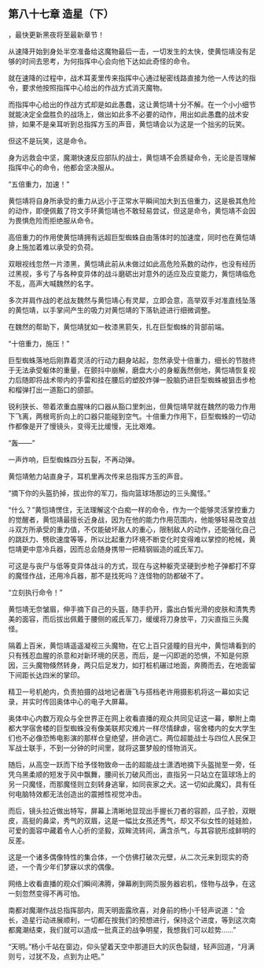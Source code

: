 ## 第八十七章 造星（下）
，最快更新黑夜将至最新章节！

从速降开始到身处半空准备给这魔物最后一击，一切发生的太快，使黄恺靖没有足够的时间去思考，为何指挥中心会向他下达如此奇怪的命令。

就在速降的过程中，战术耳麦里传来指挥中心通过秘密线路直接为他一人传达的指令，要求他按照指挥中心给出的作战方式消灭魔物。

而指挥中心给出的作战方式却是如此愚蠢，这让黄恺靖十分不解。在一个小小细节就能决定全盘胜负的战场上，做出如此多不必要的动作，用出如此愚蠢的战术安排，如果不是亲耳听到总指挥方玉的声音，黄恺靖会以为这是一个拙劣的玩笑。

但这不是玩笑，这是命令。

身为远救会中坚，魔潮快速反应部队的战士，黄恺靖不会质疑命令，无论是否理解指挥中心的命令，他都会坚决服从。

“五倍重力，加速！”

黄恺靖将自身所承受的重力从远小于正常水平瞬间加大到五倍重力，这是极其危险的动作，即便佩戴了符文手环黄恺靖也不敢轻易尝试，但这是命令，黄恺靖不会因为畏惧危险而拒绝服从命令。

高倍重力的作用使黄恺靖拥有远超巨型蜘蛛自由落体时的加速度，同时也在黄恺靖身上施加着难以承受的负荷。

双眼视线忽然一片漆黑，黄恺靖此前从未做过如此高危险系数的动作，也没有经历过黑视，多亏了与各种变异体的战斗磨砺出对意外的适应及应变能力，黄恺靖临危不乱，高声大喊魏然的名字。

多次并肩作战的老战友魏然与黄恺靖心有灵犀，立即会意，高举双手对准直线坠落的黄恺靖，以手掌间产生的吸力对黄恺靖的下落轨迹进行细微调整。

在魏然的帮助下，黄恺靖犹如一枚漆黑箭矢，扎在巨型蜘蛛的背部前端。

“十倍重力，施压！”

巨型蜘蛛落地后刚靠着灵活的行动力翻身站起，忽然承受十倍重力，细长的节肢终于无法承受躯体的重量，在颤抖中崩解，磨盘大小的身躯轰然倒地，黄恺靖恢复视力后随即将战术带内的手雷和挂在腰后的塑胶炸弹一股脑扔进巨型蜘蛛被狙击步枪和榴弹打出一道豁口的颌部。

锐利狭长、带着浓重血腥味的口器从豁口里刺出，但黄恺靖早就在魏然的吸力作用下飞离，两根弯折向上的口器只能碰到空气。十倍重力作用下，巨型蜘蛛的一切动作都像是开了慢镜头，变得无比缓慢，无比艰难。

“轰――”

一声炸响，巨型蜘蛛四分五裂，不再动弹。

黄恺靖勉力站直身子，耳机里再次传来总指挥方玉的声音。

“摘下你的头盔扔掉，拔出你的军刀，指向篮球场那边的三头魔怪。”

“什么？”黄恺靖愣住，无法理解这个白痴一样的命令，作为一个能够灵活掌控重力的觉醒者，黄恺靖最擅长近身战，因为在他的能力作用范围内，他能够轻易改变战斗双方所承受的重力值，不仅能破坏敌人的重心，限制敌人的动作，还能强化自己的跳跃力、劈砍速度等等，所以比起重力环境不断变化时变得难以掌控的枪械，黄恺靖更中意冷兵器，因而总会随身携带一把精钢锻造的戚氏军刀。

可这是与丧尸与低等变异体战斗的方式，现在与这种躯壳坚硬到步枪子弹都打不穿的魔怪作战，还用冷兵器，那不是找死吗？连怪物的防都破不了。

“立刻执行命令！”

黄恺靖无奈皱眉，伸手摘下自己的头盔，随手扔开，露出白皙光滑的皮肤和清隽秀美的面容，而后拔出佩戴于腰侧的戚氏军刀，缓缓将刀身放平，刀尖直指三头魔怪。

隔着上百米，黄恺靖遥遥凝视三头魔物，在它上百只竖瞳的目光中，黄恺靖看到的只有残忍血腥的杀意和对新环境的厌恶，而后，是一闪即逝的恐惧，不知是何原因，三头魔物倏然转身，两只后足发力，如打桩机碾过地面，奔腾而去，在地面留下间距长达四米的掌印。

精卫一号机舱内，负责拍摄的战地记者唐飞与搭档老许用摄影机将这一幕如实记录，并实时传回奥体中心的电子大屏幕。

奥体中心内数万观众与全世界正在网上收看直播的观众共同见证这一幕，攀附上南都大学宿舍楼的巨型蜘蛛没有像美联邦灾难片一样尽情肆虐，宿舍楼内的女大学生们也不必像恐怖电影演的那样仓皇绝望，拼命逃亡。两位超能战士与四位人民保卫军战士联手，不到一分钟的时间里，就将这噩梦般的怪物消灭。

随后，从高空一跃而下给予怪物致命一击的超能战士潇洒地摘下头盔抛至一旁，任凭乌黑柔顺的短发于风中飘舞，腰间长刀破风而出，直指另一只站立在篮球场上的另一只魔怪，而那魔怪则立刻转身逃窜，如同丧家之犬。这一切如此魔幻，具有任何电脑特效都无法创造出的震撼性视觉冲击。

而后，镜头拉近做出特写，屏幕上清晰地显现出手握长刀者的容颜，瓜子脸，双眼皮，高挺的鼻梁，秀气的双眉，这是一幅比女孩还秀气，却又不似女性的娃娃脸，可爱的面容中藏着令人心折的坚毅，双眸流转间，满含杀气，与其容貌形成鲜明的反差。

这是一个诸多偶像特性的集合体，一个仿佛打破次元壁，从二次元来到现实的奇迹，一个青少年们梦寐以求的偶像。

网络上收看直播的观众们瞬间沸腾，弹幕刷到网页服务器宕机，怪物与战争，在这一刻忽然变得不再可怕。

南都对魔潮作战总指挥部内，周天明面露欣喜，对身前的杨小千轻声说道：“会长，造星行动进展顺利，一切都在按我们的预想进行，保持这个进度，等到这次南都魔潮结束，我们就可以造成一批真正的战争明星，我想我们可以趁势……”

“天明。”杨小千站在窗边，仰头望着天空中那道巨大的灰色裂缝，轻声回道，“月满则亏，过犹不及，点到为止吧。”

